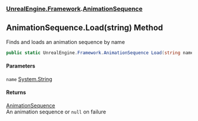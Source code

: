 ### [UnrealEngine.Framework](UnrealEngine_Framework.md 'UnrealEngine.Framework').[AnimationSequence](AnimationSequence.md 'UnrealEngine.Framework.AnimationSequence')
## AnimationSequence.Load(string) Method
Finds and loads an animation sequence by name  
```csharp
public static UnrealEngine.Framework.AnimationSequence Load(string name);
```
#### Parameters
<a name='UnrealEngine_Framework_AnimationSequence_Load(string)_name'></a>
`name` [System.String](https://docs.microsoft.com/en-us/dotnet/api/System.String 'System.String')  
  
#### Returns
[AnimationSequence](AnimationSequence.md 'UnrealEngine.Framework.AnimationSequence')  
An animation sequence or `null` on failure
